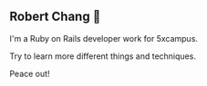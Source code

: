 ## Robert Chang 🤪

I'm a Ruby on Rails developer work for 5xcampus.

Try to learn more different things and techniques.

Peace out!

